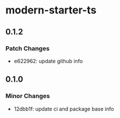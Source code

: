 # modern-starter-ts

## 0.1.2

### Patch Changes

- e622962: update github info

## 0.1.0

### Minor Changes

- 12dbb1f: update ci and package base info
